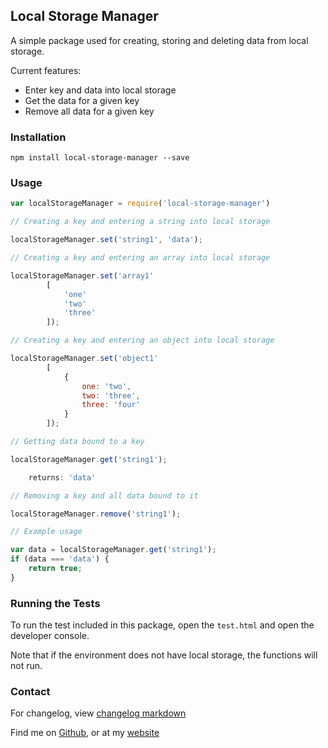 ## Local Storage Manager

A simple package used for creating, storing and deleting data from local storage.

Current features:
* Enter key and data into local storage
* Get the data for a given key
* Remove all data for a given key

### Installation

`npm install local-storage-manager --save`

### Usage

```javascript
var localStorageManager = require('local-storage-manager')

// Creating a key and entering a string into local storage

localStorageManager.set('string1', 'data');

// Creating a key and entering an array into local storage

localStorageManager.set('array1' 
		[ 
			'one'
			'two'
			'three'
		]);

// Creating a key and entering an object into local storage

localStorageManager.set('object1' 
		[
			{
				one: 'two',
				two: 'three',
				three: 'four'
			}	
		]);

// Getting data bound to a key

localStorageManager.get('string1');

	returns: 'data'

// Removing a key and all data bound to it

localStorageManager.remove('string1');

// Example usage

var data = localStorageManager.get('string1');
if (data === 'data') {
	return true;
}
```

### Running the Tests

To run the test included in this package, open the `test.html` and open the developer console.

Note that if the environment does not have local storage, the functions will not run.

### Contact

For changelog, view [changelog markdown](https://github.com/3stacks/local-storage-manager/blob/master/changelog.md "changelog")

Find me on [Github](https://github.com/3stacks/ "Github"),
or at my [website](http://lukeboyle.com "My website")